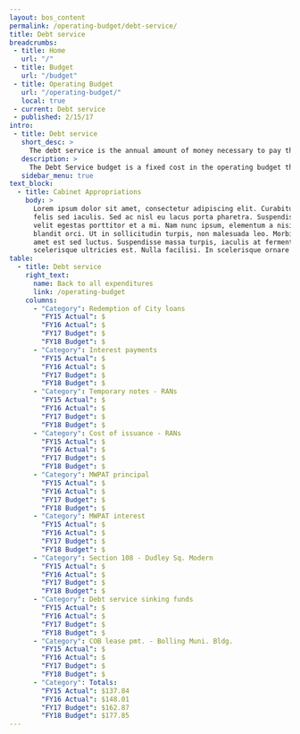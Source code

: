 ```yaml
---
layout: bos_content
permalink: /operating-budget/debt-service/
title: Debt service
breadcrumbs:
 - title: Home
   url: "/"
 - title: Budget
   url: "/budget"
 - title: Operating Budget
   url: "/operating-budget/"
   local: true
 - current: Debt service
 - published: 2/15/17
intro:
 - title: Debt service
   short_desc: >
     The debt service is the annual amount of money necessary to pay the interest and principal on the City's outstanding debt.
   description: >
     The Debt Service budget is a fixed cost in the operating budget that supports the borrowing to finance the City’s capital plan. The City benefits from its strong financial policies and practices and have been recently affirmed with a triple A bond ratings issued by Moody’s and Standard and Poor’s. Strong bond ratings are an assessment of the City’s long-term financial stability but also help by lowering the cost of borrowing. In FY17 the Debt Service is budgeted at $177.8 million.
   sidebar_menu: true
text_block:
  - title: Cabinet Appropriations
    body: >
      Lorem ipsum dolor sit amet, consectetur adipiscing elit. Curabitur suscipit id
      felis sed iaculis. Sed ac nisl eu lacus porta pharetra. Suspendisse a tortor vel
      velit egestas porttitor et a mi. Nam nunc ipsum, elementum a nisi nec, scelerisque
      blandit orci. Ut in sollicitudin turpis, non malesuada leo. Morbi vehicula sit
      amet est sed luctus. Suspendisse massa turpis, iaculis at fermentum placerat,
      scelerisque ultricies est. Nulla facilisi. In scelerisque ornare tincidunt.
table:
  - title: Debt service
    right_text:
      name: Back to all expenditures
      link: /operating-budget
    columns:
      - "Category": Redemption of City loans
        "FY15 Actual": $
        "FY16 Actual": $
        "FY17 Budget": $
        "FY18 Budget": $
      - "Category": Interest payments
        "FY15 Actual": $
        "FY16 Actual": $
        "FY17 Budget": $
        "FY18 Budget": $
      - "Category": Temporary notes - RANs
        "FY15 Actual": $
        "FY16 Actual": $
        "FY17 Budget": $
        "FY18 Budget": $
      - "Category": Cost of issuance - RANs
        "FY15 Actual": $
        "FY16 Actual": $
        "FY17 Budget": $
        "FY18 Budget": $
      - "Category": MWPAT principal
        "FY15 Actual": $
        "FY16 Actual": $
        "FY17 Budget": $
        "FY18 Budget": $
      - "Category": MWPAT interest
        "FY15 Actual": $
        "FY16 Actual": $
        "FY17 Budget": $
        "FY18 Budget": $
      - "Category": Section 108 - Dudley Sq. Modern
        "FY15 Actual": $
        "FY16 Actual": $
        "FY17 Budget": $
        "FY18 Budget": $
      - "Category": Debt service sinking funds
        "FY15 Actual": $
        "FY16 Actual": $
        "FY17 Budget": $
        "FY18 Budget": $
      - "Category": COB lease pmt. - Bolling Muni. Bldg.
        "FY15 Actual": $
        "FY16 Actual": $
        "FY17 Budget": $
        "FY18 Budget": $
      - "Category": Totals:
        "FY15 Actual": $137.84
        "FY16 Actual": $148.01
        "FY17 Budget": $162.87
        "FY18 Budget": $177.85
---
```

